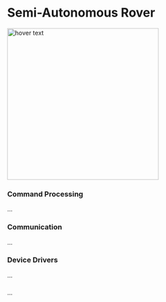 # Semi-Autonomous Rover
<img src="https://i1380.photobucket.com/albums/ah174/nibbleoverbyte/6db4ab84-d0be-4a54-b1a0-f3dc903e4d98_zpspbunmdpz.jpeg" width="350" title="hover text"></img>
### Command Processing
...

### Communication
...

### Device Drivers
...

### 
...
